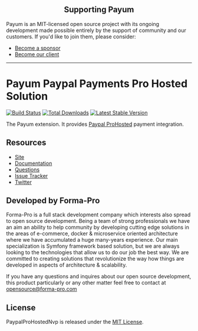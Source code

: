 <h2 align="center">Supporting Payum</h2>

Payum is an MIT-licensed open source project with its ongoing development made possible entirely by the support of community and our customers. If you'd like to join them, please consider:

- [Become a sponsor](https://www.patreon.com/makasim)
- [Become our client](http://forma-pro.com/)

---

# Payum Paypal Payments Pro Hosted Solution
[![Build Status](https://travis-ci.org/Payum/PaypalProHostedNvp.png?branch=master)](https://travis-ci.org/Payum/PaypalProHostedNvp)
[![Total Downloads](https://poser.pugx.org/payum/paypal-pro-hosted-nvp/d/total.png)](https://packagist.org/packages/payum/paypal-pro-hosted-nvp)
[![Latest Stable Version](https://poser.pugx.org/payum/paypal-pro-hosted-nvp/version.png)](https://packagist.org/packages/payum/paypal-pro-hosted-nvp)

The Payum extension. It provides [Paypal ProHosted](https://developer.paypal.com/webapps/developer/docs/classic/products/website-payments-pro-hosted-solution) payment integration.

## Resources

* [Site](https://payum.forma-pro.com/)
* [Documentation](https://github.com/Payum/Payum/blob/master/docs/index.md#paypal-pro-hosted)
* [Questions](http://stackoverflow.com/questions/tagged/payum)
* [Issue Tracker](https://github.com/Payum/Payum/issues)
* [Twitter](https://twitter.com/payumphp)

## Developed by Forma-Pro

Forma-Pro is a full stack development company which interests also spread to open source development. 
Being a team of strong professionals we have an aim an ability to help community by developing cutting edge solutions in the areas of e-commerce, docker & microservice oriented architecture where we have accumulated a huge many-years experience. 
Our main specialization is Symfony framework based solution, but we are always looking to the technologies that allow us to do our job the best way. We are committed to creating solutions that revolutionize the way how things are developed in aspects of architecture & scalability.

If you have any questions and inquires about our open source development, this product particularly or any other matter feel free to contact at opensource@forma-pro.com

## License

PaypalProHostedNvp is released under the [MIT License](LICENSE).
